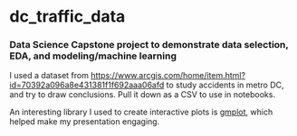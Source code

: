 # dc_traffic_data

### Data Science Capstone project to demonstrate data selection, EDA, and modeling/machine learning

I used a dataset from https://www.arcgis.com/home/item.html?id=70392a096a8e431381f1f692aaa06afd to study accidents in metro DC, and try to draw conclusions.  Pull it down as a CSV to use in notebooks.

An interesting library I used to create interactive plots is [gmplot](https://github.com/vgm64/gmplot), which helped make my presentation engaging.  

